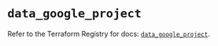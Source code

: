 # `data_google_project`

Refer to the Terraform Registry for docs: [`data_google_project`](https://registry.terraform.io/providers/hashicorp/google/6.28.0/docs/data-sources/project).
